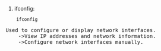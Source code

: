 1. ifconfig:
```
    ifconfig
```
<pre>
Used to configure or display network interfaces.
    ->View IP addresses and network information.
    ->Configure network interfaces manually.
</pre>
